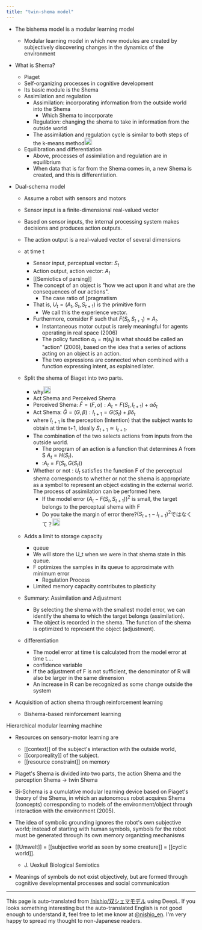 ```yaml
---
title: "twin-shema model"
---
```


- The bishema model is a modular learning model
    - Modular learning model in which new modules are created by subjectively discovering changes in the dynamics of the environment

- What is Shema?
    - Piaget
    - Self-organizing processes in cognitive development
    - Its basic module is the Shema
    - Assimilation and regulation
        - Assimilation: incorporating information from the outside world into the Shema
            - Which Shema to incorporate
        - Regulation: changing the shema to take in information from the outside world
        - The assimilation and regulation cycle is similar to both steps of the k-means method<img src='https://scrapbox.io/api/pages/nishio-en/nishio/icon' alt='nishio.icon' height="19.5"/>
    - Equilibration and differentiation
        - Above, processes of assimilation and regulation are in equilibrium
        - When data that is far from the Shema comes in, a new Shema is created, and this is differentiation.

- Dual-schema model
    - Assume a robot with sensors and motors
    - Sensor input is a finite-dimensional real-valued vector
    - Based on sensor inputs, the internal processing system makes decisions and produces action outputs.
    - The action output is a real-valued vector of several dimensions
    - at time t
        - Sensor input, perceptual vector: $S_t$
        - Action output, action vector: $A_t$
        - [[Semiotics of parsing]]
        - The concept of an object is "how we act upon it and what are the consequences of our actions".
            - The case ratio of [pragmatism
        - That is, $U_t = (A_t, S_t, S_{t+1})$ is the primitive form
            - We call this the experience vector.
        - Furthermore, consider F such that $F(S_t, S_{t+1}) = A_t$.
            - Instantaneous motor output is rarely meaningful for agents operating in real space (2006)
            - The policy function $a_t = \pi(s_t)$ is what should be called an "action" (2006), based on the idea that a series of actions acting on an object is an action.
            - The two expressions are connected when combined with a function expressing intent, as explained later.

    - Split the shema of Biaget into two parts.
        - why<img src='https://scrapbox.io/api/pages/nishio-en/nishio/icon' alt='nishio.icon' height="19.5"/>
        - Act Shema and Perceived Shema
        - Perceived Shema: $\hat{F}=(F,\alpha): A_t = F(S_t, I_{t+1}) + \alpha\delta_t$
        - Act Shema: $\hat{G}=(G, \beta): I_{t+1} = G(S_t) + \beta\delta_t$
        - where $I_{t+1}$ is the perception (Intention) that the subject wants to obtain at time t+1, ideally $S_{t+1} \simeq I_{t+1}$.
        - The combination of the two selects actions from inputs from the outside world.
            - The program of an action is a function that determines A from S $A_t = H(S_t)$.
            - :$A_t = F(S_t, G(S_t))$
        - Whether or not : $U_t$ satisfies the function F of the perceptual shema corresponds to whether or not the shema is appropriate as a symbol to represent an object existing in the external world. The process of assimilation can be performed here.
            - If the model error $(A_t - F(S_t, S_{t+1}))^2$ is small, the target belongs to the perceptual shema with F
            - Do you take the margin of error there?$(S_{t+1} - I_{t+1})^2$ではなくて？<img src='https://scrapbox.io/api/pages/nishio-en/nishio/icon' alt='nishio.icon' height="19.5"/>
    - Adds a limit to storage capacity
        - queue
        - We will store the U_t when we were in that shema state in this queue.
        - F optimizes the samples in its queue to approximate with minimum error
            - Regulation Process
        - Limited memory capacity contributes to plasticity
    - Summary: Assimilation and Adjustment
        - By selecting the shema with the smallest model error, we can identify the shema to which the target belongs (assimilation).
        - The object is recorded in the shema. The function of the shema is optimized to represent the object (adjustment).
    - differentiation
        - The model error at time t is calculated from the model error at time t....
        - confidence variable
        - If the adjustment of F is not sufficient, the denominator of R will also be larger in the same dimension
        - An increase in R can be recognized as some change outside the system

- Acquisition of action shema through reinforcement learning
    - Bishema-based reinforcement learning

Hierarchical modular learning machine

- Resources on sensory-motor learning are
    - [[context]] of the subject's interaction with the outside world,
    - [[corporeality]] of the subject.
    - [[resource constraint]] on memory

- Piaget's Shema is divided into two parts, the action Shema and the perception Shema -> twin Shema

- Bi-Schema is a cumulative modular learning device based on Piaget's theory of the Shema, in which an autonomous robot acquires Shema (concepts) corresponding to models of the environment/object through interaction with the environment (2005).


- The idea of symbolic grounding ignores the robot's own subjective world; instead of starting with human symbols, symbols for the robot must be generated through its own memory organizing mechanisms
- [[Umwelt]] = [[subjective world as seen by some creature]] = [[cyclic world]].
    - J. Uexkull Biological Semiotics


- Meanings of symbols do not exist objectively, but are formed through cognitive developmental processes and social communication


---
This page is auto-translated from [/nishio/双シェマモデル](https://scrapbox.io/nishio/双シェマモデル) using DeepL. If you looks something interesting but the auto-translated English is not good enough to understand it, feel free to let me know at [@nishio_en](https://twitter.com/nishio_en). I'm very happy to spread my thought to non-Japanese readers.